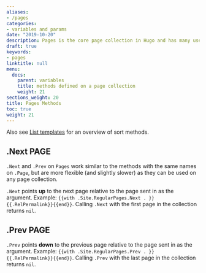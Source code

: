 ```yaml
---
aliases:
- /pages
categories:
- variables and params
date: "2019-10-20"
description: Pages is the core page collection in Hugo and has many useful methods.
draft: true
keywords:
- pages
linktitle: null
menu:
  docs:
    parent: variables
    title: methods defined on a page collection
    weight: 21
sections_weight: 20
title: Pages Methods
toc: true
weight: 21
---
```


Also see [List templates](/templates/lists) for an overview of sort methods.

## .Next PAGE

`.Next` and `.Prev` on `Pages` work similar to the methods with the same names on `.Page`, but are more flexible (and slightly slower) as they can be used on any page collection.

`.Next` points **up** to the next page relative to the page sent in as the argument. Example: `{{with .Site.RegularPages.Next . }}{{.RelPermalink}}{{end}}`. Calling `.Next` with the first page in the collection returns `nil`.

## .Prev PAGE

`.Prev` points **down** to the previous page relative to the page sent in as the argument. Example: `{{with .Site.RegularPages.Prev . }}{{.RelPermalink}}{{end}}`. Calling `.Prev` with the last page in the collection returns `nil`.
